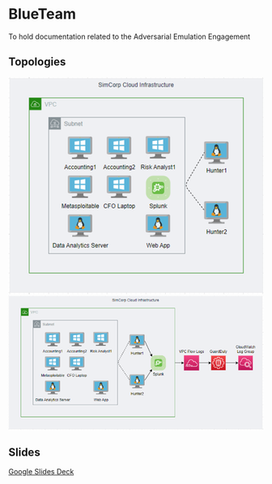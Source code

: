 # BlueTeam
To hold documentation related to the Adversarial Emulation Engagement

## Topologies

![](FirstTopology.PNG)
![](FinalTopology.PNG)

## Slides

[Google Slides Deck](https://docs.google.com/presentation/d/1AjfG837798o6j32gbFC0pBc5tE_cKdmicnvRuRGN03U/edit#slide=id.g8526846ab1_1_42)